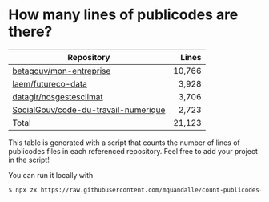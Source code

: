 # How many lines of publicodes are there?

<!--table:start-->
| Repository | Lines |
| --- | --: |
| [betagouv/mon-entreprise](https://github.com/betagouv/mon-entreprise/tree/master/modele-social/règles) | 10,766 |
| [laem/futureco-data](https://github.com/laem/futureco-data/tree/master/) | 3,928 |
| [datagir/nosgestesclimat](https://github.com/datagir/nosgestesclimat/tree/master/data) | 3,706 |
| [SocialGouv/code-du-travail-numerique](https://github.com/SocialGouv/code-du-travail-numerique/tree/master/packages/code-du-travail-modeles/src/modeles) | 2,723 |
| Total | 21,123 |
<!--table:end-->

This table is generated with a script that counts the number of lines of publicodes files in each referenced repository. Feel free to add your project in the script!

You can run it locally with

```sh
$ npx zx https://raw.githubusercontent.com/mquandalle/count-publicodes-lines/master/count-publicodes-lines.mjs
```
